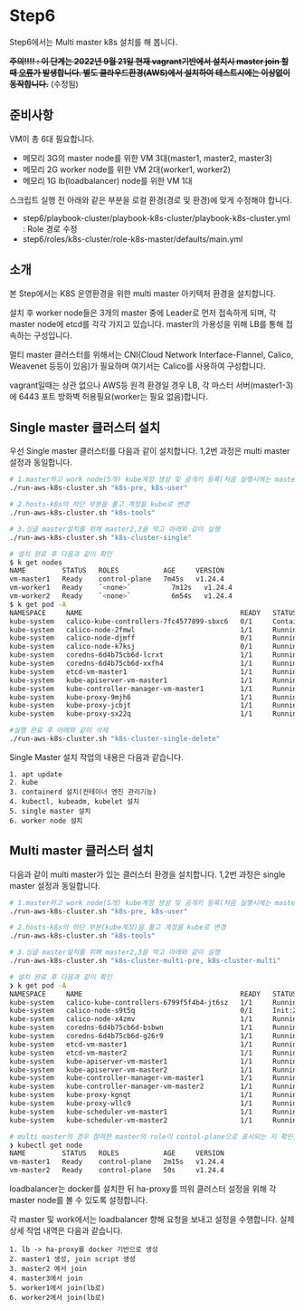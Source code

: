 # Step6

Step6에서는 Multi master k8s 설치를 해 봅니다.

**~~주의!!!! : 이 단계는 2022년 9월 21일 현재 vagrant기반에서 설치시 master join 할때 [오류](vagrant_error.md)가 발생합니다. 별도 클라우드환경(AWS)에서 설치하여 테스트시에는 이상없이 동작합니다.~~** (수정됨)

## 준비사항

VM이 총 6대 필요합니다.

- 메모리 3G의 master node를 위한 VM 3대(master1, master2, master3)
- 메모리 2G worker node를 위한 VM 2대(worker1, worker2)
- 메모리 1G lb(loadbalancer) node를 위한 VM 1대

스크립트 실행 전 아래와 같은 부분을 로컬 환경(경로 및 환경)에 맞게 수정해야 합니다.

- step6/playbook-cluster/playbook-k8s-cluster/playbook-k8s-cluster.yml : Role 경로 수정
- step6/roles/k8s-cluster/role-k8s-master/defaults/main.yml

## 소개

본 Step에서는 K8S 운영환경을 위한 multi master 아키텍처 환경을 설치합니다.

설치 후 worker node들은 3개의 master 중에 Leader로 먼저 접속하게 되며, 각 master node에 etcd를 각각 가지고 있습니다. master의 가용성을 위해 LB를 통해 접속하는 구성입니다.

멀티 master 클러스터를 위해서는 CNI(Cloud Network Interface-Flannel, Calico, Weavenet 등등이 있음)가 필요하며 여기서는 Calico를 사용하여 구성합니다.

vagrant일때는 상관 없으나 AWS등 원격 환경일 경우 LB, 각 마스터 서버(master1-3) 에 6443 포트 방화벽 허용필요(worker는 필요 없음)합니다.

## Single master 클러스터 설치

우선 Single master 클러스터를 다음과 같이 설치합니다. 1,2번 과정은 multi master 설정과 동일합니다.

```bash
# 1.master하고 work node(5개) kube계정 생성 및 공개키 등록(처음 실행시에는 masters,workers 그룹을 막고 실행해야 함)
./run-aws-k8s-cluster.sh "k8s-pre, k8s-user"

# 2.hosts-k8s의 하단 부분을 풀고 계정을 kube로 변경
./run-aws-k8s-cluster.sh "k8s-tools"

# 3.싱글 master설치를 위해 master2,3을 막고 아래와 같이 실행
./run-aws-k8s-cluster.sh "k8s-cluster-single"

# 설치 완료 후 다음과 같이 확인
$ k get nodes
NAME         STATUS   ROLES           AGE     VERSION
vm-master1   Ready    control-plane   7m45s   v1.24.4
vm-worker1   Ready    `<none>`          7m12s   v1.24.4
vm-worker2   Ready    `<none>`          6m54s   v1.24.4
$ k get pod -A
NAMESPACE     NAME                                       READY   STATUS              RESTARTS      AGE
kube-system   calico-kube-controllers-7fc4577899-sbxc6   0/1     ContainerCreating   0             7m49s
kube-system   calico-node-2fmwl                          1/1     Running             0             7m49s
kube-system   calico-node-djmff                          0/1     Running             5 (46s ago)   7m33s
kube-system   calico-node-k7ksj                          0/1     Running             5 (23s ago)   7m15s
kube-system   coredns-6d4b75cb6d-lcrxt                   1/1     Running             0             7m49s
kube-system   coredns-6d4b75cb6d-xxfh4                   1/1     Running             0             7m49s
kube-system   etcd-vm-master1                            1/1     Running             0             8m2s
kube-system   kube-apiserver-vm-master1                  1/1     Running             0             8m2s
kube-system   kube-controller-manager-vm-master1         1/1     Running             0             8m2s
kube-system   kube-proxy-9mjh6                           1/1     Running             0             7m15s
kube-system   kube-proxy-jcbjt                           1/1     Running             0             7m49s
kube-system   kube-proxy-sx22q                           1/1     Running             0             7m33s

#실행 완료 후 아래와 같이 삭제
./run-aws-k8s-cluster.sh "k8s-cluster-single-delete"
```

Single Master 설치 작업의 내용은 다음과 같습니다.

```
1. apt update
2. kube 
3. containerd 설치(컨테이너 엔진 관리기능)
4. kubectl, kubeadm, kubelet 설치
5. single master 설치
6. worker node 설치

```

## Multi master 클러스터 설치

다음과 같이 multi master가 있는 클러스터 환경을 설치합니다. 1,2번 과정은 single master 설정과 동일합니다.

```bash
# 1.master하고 work node(5개) kube계정 생성 및 공개키 등록(처음 실행시에는 masters,workers 그룹을 막고 실행해야 함)
./run-aws-k8s-cluster.sh "k8s-pre, k8s-user"

# 2.hosts-k8s의 하단 부분(kube계정)을 풀고 계정을 kube로 변경
./run-aws-k8s-cluster.sh "k8s-tools"

# 3.싱글 master설치를 위해 master2,3을 막고 아래와 같이 실행
./run-aws-k8s-cluster.sh "k8s-cluster-multi-pre, k8s-cluster-multi"

# 설치 완료 후 다음과 같이 확인
❯ k get pod -A
NAMESPACE     NAME                                       READY   STATUS     RESTARTS   AGE
kube-system   calico-kube-controllers-6799f5f4b4-jt6sz   1/1     Running    0          114s
kube-system   calico-node-s9t5q                          0/1     Init:2/3   0          44s
kube-system   calico-node-x4zmv                          1/1     Running    0          114s
kube-system   coredns-6d4b75cb6d-bsbwn                   1/1     Running    0          114s
kube-system   coredns-6d4b75cb6d-g26r9                   1/1     Running    0          114s
kube-system   etcd-vm-master1                            1/1     Running    0          2m7s
kube-system   etcd-vm-master2                            1/1     Running    0          33s
kube-system   kube-apiserver-vm-master1                  1/1     Running    0          2m7s
kube-system   kube-apiserver-vm-master2                  1/1     Running    0          23s
kube-system   kube-controller-manager-vm-master1         1/1     Running    0          2m7s
kube-system   kube-controller-manager-vm-master2         1/1     Running    0          34s
kube-system   kube-proxy-kgnqt                           1/1     Running    0          114s
kube-system   kube-proxy-wllc9                           1/1     Running    0          44s
kube-system   kube-scheduler-vm-master1                  1/1     Running    0          2m7s
kube-system   kube-scheduler-vm-master2                  1/1     Running    0          31s

# multi master의 경우 참여한 master의 role이 contol-plane으로 표시되는 지 확인합니다.
❯ kubectl get node
NAME         STATUS   ROLES           AGE     VERSION
vm-master1   Ready    control-plane   2m15s   v1.24.4
vm-master2   Ready    control-plane   50s     v1.24.4
```

loadbalancer는 docker를 설치한 뒤 ha-proxy를 띄워 클러스터 설정을 위해 각 master node를 볼 수 있도록 설정합니다.

각 master 및 work에서는 loadbalancer 향해 요청을 보내고 설정을 수행합니다. 실제 상세 작업 내역은 다음과 같습니다.

```
1. lb -> ha-proxy를 docker 기반으로 생성
2. master1 생성, join script 생성
3. master2 에서 join
4. master3에서 join
5. worker1에서 join(lb로)
6. worker2에서 join(lb로)

```
